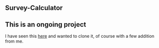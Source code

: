## Survey-Calculator

## This is an ongoing project

I have seen this [here](https://stint.co/calculator/) and wanted to clone it, of course with a few addition from me.
